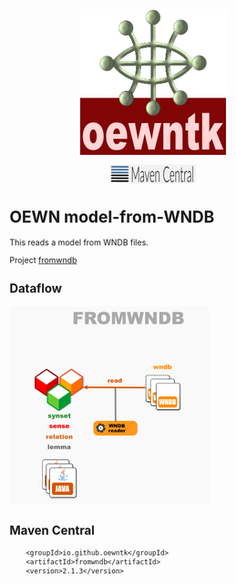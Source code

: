 <p align="center">
<img width="256" height="256" src="images/oewntk.png" alt="OEWNTK">
</p>
<p align="center">
<img width="150" src="images/mavencentral.png" alt="MavenCentral">
</p>

# OEWN model-from-WNDB

This reads a model from WNDB files.

Project [fromwndb](https://github.com/oewntk/fromwndb)

## Dataflow

![Dataflow](images/dataflow_fromwndb.png  "Dataflow")

## Maven Central

		<groupId>io.github.oewntk</groupId>
		<artifactId>fromwndb</artifactId>
		<version>2.1.3</version>
